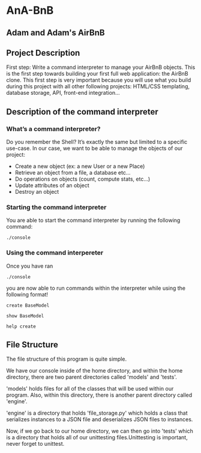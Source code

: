 # AnA-BnB
## Adam and Adam's AirBnB

## Project Description
First step: Write a command interpreter to manage your AirBnB objects.
This is the first step towards building your first full web application: the AirBnB clone. This first step is very important because you will use what you build during this project with all other following projects: HTML/CSS templating, database storage, API, front-end integration…

## Description of the command interpreter
### What’s a command interpreter?
Do you remember the Shell? It’s exactly the same but limited to a specific use-case. In our case, we want to be able to manage the objects of our project:

* Create a new object (ex: a new User or a new Place)
* Retrieve an object from a file, a database etc…
* Do operations on objects (count, compute stats, etc…)
* Update attributes of an object
* Destroy an object

### Starting the command interpreter
You are able to start the command interpreter by running the following command:
```
./console
```

### Using the command interpereter
Once you have ran
```
./console
```
you are now able to run commands within the interpreter while using the following format!
```
create BaseModel
```
```
show BaseModel
```
```
help create
```

## File Structure
The file structure of this program is quite simple.

We have our console inside of the home directory, and within the home directory, there are two parent directories called 'models' and 'tests'.

'models' holds files for all of the classes that will be used within our program. Also, within this directory, there is another parent directory called 'engine'.

'engine' is a directory that holds 'file_storage.py' which holds a class that serializes instances to a JSON file and deserializes JSON files to instances.

Now, if we go back to our home directory, we can then go into 'tests' which is a directory that holds all of our unittesting files.Unittesting is important, never forget to unittest.
